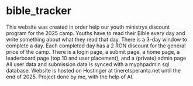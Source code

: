 ﻿# bible_tracker
This website was created in order help our youth ministrys discount program for the 2025 camp.
Youths have to read their Bible every day and write something about what they read that day.
There is a 3-day window to complete a day.
Each completed day has a 2 RON discount for the general price of the camp.
There is a login page, a submit page, a home page, a leaderboard page (top 10 and user placement), and a (private) admin page
All user data and submission data is synced with a myphpadmin sql database.
Website is hosted on Hostinger at tineretsperanta.net until the end of 2025.
Project done by me, with the help of AI.
